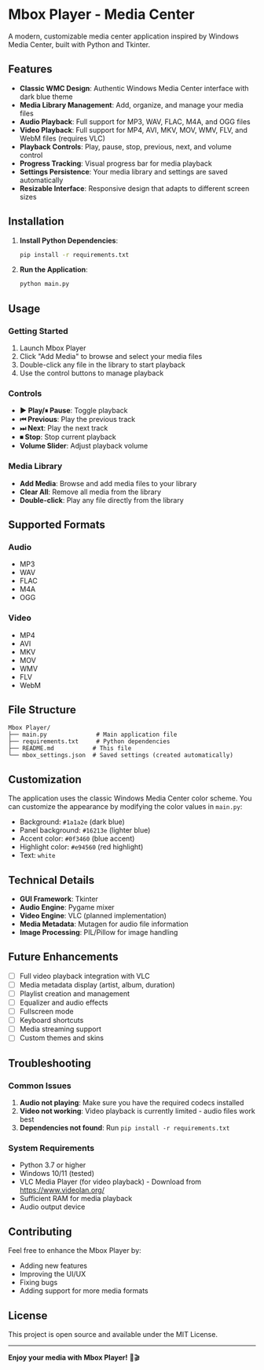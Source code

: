 # Mbox Player - Media Center

A modern, customizable media center application inspired by Windows Media Center, built with Python and Tkinter.

## Features

- **Classic WMC Design**: Authentic Windows Media Center interface with dark blue theme
- **Media Library Management**: Add, organize, and manage your media files
- **Audio Playback**: Full support for MP3, WAV, FLAC, M4A, and OGG files
- **Video Playback**: Full support for MP4, AVI, MKV, MOV, WMV, FLV, and WebM files (requires VLC)
- **Playback Controls**: Play, pause, stop, previous, next, and volume control
- **Progress Tracking**: Visual progress bar for media playback
- **Settings Persistence**: Your media library and settings are saved automatically
- **Resizable Interface**: Responsive design that adapts to different screen sizes

## Installation

1. **Install Python Dependencies**:
   ```bash
   pip install -r requirements.txt
   ```

2. **Run the Application**:
   ```bash
   python main.py
   ```

## Usage

### Getting Started
1. Launch Mbox Player
2. Click "Add Media" to browse and select your media files
3. Double-click any file in the library to start playback
4. Use the control buttons to manage playback

### Controls
- **▶ Play/⏸ Pause**: Toggle playback
- **⏮ Previous**: Play the previous track
- **⏭ Next**: Play the next track
- **⏹ Stop**: Stop current playback
- **Volume Slider**: Adjust playback volume

### Media Library
- **Add Media**: Browse and add media files to your library
- **Clear All**: Remove all media from the library
- **Double-click**: Play any file directly from the library

## Supported Formats

### Audio
- MP3
- WAV
- FLAC
- M4A
- OGG

### Video
- MP4
- AVI
- MKV
- MOV
- WMV
- FLV
- WebM

## File Structure

```
Mbox Player/
├── main.py              # Main application file
├── requirements.txt     # Python dependencies
├── README.md           # This file
└── mbox_settings.json  # Saved settings (created automatically)
```

## Customization

The application uses the classic Windows Media Center color scheme. You can customize the appearance by modifying the color values in `main.py`:

- Background: `#1a1a2e` (dark blue)
- Panel background: `#16213e` (lighter blue)
- Accent color: `#0f3460` (blue accent)
- Highlight color: `#e94560` (red highlight)
- Text: `white`

## Technical Details

- **GUI Framework**: Tkinter
- **Audio Engine**: Pygame mixer
- **Video Engine**: VLC (planned implementation)
- **Media Metadata**: Mutagen for audio file information
- **Image Processing**: PIL/Pillow for image handling

## Future Enhancements

- [ ] Full video playback integration with VLC
- [ ] Media metadata display (artist, album, duration)
- [ ] Playlist creation and management
- [ ] Equalizer and audio effects
- [ ] Fullscreen mode
- [ ] Keyboard shortcuts
- [ ] Media streaming support
- [ ] Custom themes and skins

## Troubleshooting

### Common Issues

1. **Audio not playing**: Make sure you have the required codecs installed
2. **Video not working**: Video playback is currently limited - audio files work best
3. **Dependencies not found**: Run `pip install -r requirements.txt`

### System Requirements

- Python 3.7 or higher
- Windows 10/11 (tested)
- VLC Media Player (for video playback) - Download from https://www.videolan.org/
- Sufficient RAM for media playback
- Audio output device

## Contributing

Feel free to enhance the Mbox Player by:
- Adding new features
- Improving the UI/UX
- Fixing bugs
- Adding support for more media formats

## License

This project is open source and available under the MIT License.

---

**Enjoy your media with Mbox Player!** 🎵🎬
